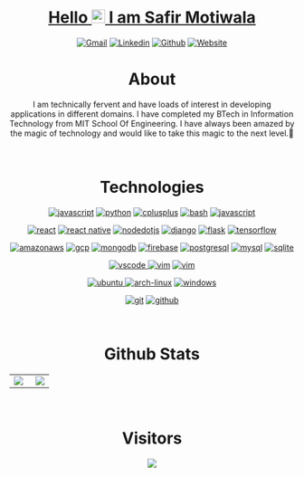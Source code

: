 <div align="center">
<h1 align="center"> <a href="https://safirmotiwala.tech/">Hello <img src="https://github.com/TheDudeThatCode/TheDudeThatCode/blob/master/Assets/Earth.gif" width="24px"> I am Safir Motiwala </a> </h1>

[![Gmail](https://img.shields.io/badge/-Gmail-c14438?style=flat&logo=Gmail&logoColor=white)](mailto:safirmotiwala@gmail.com)
[![Linkedin](https://img.shields.io/badge/-LinkedIn-blue?style=flat&logo=Linkedin&logoColor=white)](https://www.linkedin.com/in/safir72347)
[![Github](https://img.shields.io/badge/-Github-333?style=flat&logo=Github&logoColor=white)](https://github.com/safir72347)
[![Website](https://img.shields.io/badge/-Website-purple?style=flat&logo=firefoxbrowser&logoColor=orange)](https://safirmotiwala.tech)
<!-- [![Instagram](https://img.shields.io/badge/-Instagram-c13584?style=flat&labelColor=c13584&logo=instagram&logoColor=white)](https://www.instagram.com/<userName>/)
[![Spotify](https://img.shields.io/badge/-Spotify-1DB954?style=flat&logo=Spotify&logoColor=white)](https://open.spotify.com/user/<userName>)
[![Kaggle](https://img.shields.io/badge/-Kaggle-20beff?style=flat&logo=Kaggle&logoColor=white)](https://kaggle.com/<userName>)
[![Twitter](https://img.shields.io/badge/-Twitter-1DA1F2?style=flat&logo=Twitter&logoColor=white)](https://twitter.com/<userName>) -->
</div>

<h1 align="center"> About </h1>
<p align="center">
I am technically fervent and have loads of interest in developing applications in different domains. I have completed my BTech in Information Technology from MIT School Of Engineering. I have always been amazed by the magic of technology and would like to take this magic to the next level.🌱
</p>
<br />

<h1 align="center"> Technologies </h1>

<p align="center">
<a href="https://github.com/safir72347"><img src="https://img.shields.io/badge/JavaScript-0066cc.svg?style=for-the-badge&logo=javascript&logoColor=0066cc&labelColor=ffffff" alt="javascript"></a>
<a href="https://github.com/safir72347"><img src="https://img.shields.io/badge/python-FFFF00.svg?style=for-the-badge&logo=python&logoColor=0768a8&labelColor=ffffff" alt="python"></a>
<a href="https://github.com/safir72347"><img src="https://img.shields.io/badge/C++-4B0082.svg?style=for-the-badge&logo=c%2B%2B&logoColor=4B0082&labelColor=ffffff" alt="cplusplus"></a>
<a href="https://github.com/safir72347"><img src="https://img.shields.io/badge/BASH-4a5057.svg?style=for-the-badge&logo=gnu-bash&logoColor=4a5057&labelColor=ffffff" alt="bash"></a>
<a href="https://github.com/safir72347"><img src="https://img.shields.io/badge/PHP-6566ba.svg?style=for-the-badge&logo=php&logoColor=6566ba&labelColor=ffffff" alt="javascript"></a>
</p>

<p align="center">					    
<a href="https://github.com/safir72347"><img src="https://img.shields.io/badge/react-61DAFB.svg?style=for-the-badge&logo=react&logoColor=61DAFB&labelColor=ffffff" alt="react"></a>
<a href="https://github.com/safir72347"><img src="https://img.shields.io/badge/React Native-3aabe8.svg?style=for-the-badge&logo=react&logoColor=3aabe8&labelColor=ffffff" alt="react native"></a>
<a href="https://github.com/safir72347"><img src="https://img.shields.io/badge/nodejs-lightgreen.svg?style=for-the-badge&logo=nodedotjs&logoColor=darkgreen&labelColor=ffffff" alt="nodedotjs"></a>
<a href="https://github.com/safir72347"><img src="https://img.shields.io/badge/django-black.svg?style=for-the-badge&logo=django&logoColor=black&labelColor=ffffff" alt="django"></a>
<a href="https://github.com/safir72347"><img src="https://img.shields.io/badge/flask-47474f.svg?style=for-the-badge&logo=flask&logoColor=black&labelColor=ffffff" alt="flask"></a>
<a href="https://github.com/safir72347"><img src="https://img.shields.io/badge/tensorflow-FF6F00.svg?style=for-the-badge&logo=tensorflow&logoColor=FF6F00&labelColor=ffffff" alt="tensorflow"></a>
</p>

<p align="center">
<a href="https://github.com/safir72347"><img src="https://img.shields.io/badge/AWS-red.svg?style=for-the-badge&logo=amazonaws&logoColor=red&labelColor=ffffff" alt="amazonaws"></a>
<a href="https://github.com/safir72347"><img src="https://img.shields.io/badge/GCP-blue.svg?style=for-the-badge&logo=googlecloud&logoColor=blue&labelColor=ffffff" alt="gcp"></a>
<a href="https://github.com/safir72347"><img src="https://img.shields.io/badge/MongoDB-green.svg?style=for-the-badge&logo=mongodb&logoColor=green&labelColor=ffffff" alt="mongodb"></a>
<a href="https://github.com/safir72347"><img src="https://img.shields.io/badge/Firebase-yellow.svg?style=for-the-badge&logo=firebase&logoColor=yellow&labelColor=ffffff" alt="firebase"></a>
<a href="https://github.com/safir72347"><img src="https://img.shields.io/badge/postgresql-6566ba.svg?style=for-the-badge&logo=postgresql&logoColor=6566ba&labelColor=ffffff" alt="postgresql"></a>
<a href="https://github.com/safir72347"><img src="https://img.shields.io/badge/mysql-3aabe8.svg?style=for-the-badge&logo=mysql&logoColor=3aabe8&labelColor=ffffff" alt="mysql"></a>
<a href="https://github.com/safir72347"><img src="https://img.shields.io/badge/sqlite-1daede.svg?style=for-the-badge&logo=sqlite&logoColor=1daede&labelColor=ffffff" alt="sqlite"></a>
</p>

<p align="center">
<a href="https://github.com/safir72347">
<img src="https://img.shields.io/badge/vscode-blue.svg?style=for-the-badge&logo=visual-studio-code&labelColor=ffffff&logoColor=blue" alt="vscode">
</a>
<a href="https://github.com/safir72347"><img src="https://img.shields.io/badge/vim-darkgreen.svg?style=for-the-badge&logo=vim&logoColor=darkgreen&labelColor=ffffff" alt="vim"></a>
<a href="https://github.com/safir72347"><img src="https://img.shields.io/badge/nano-purple.svg?style=for-the-badge&logo=nano&logoColor=purple&labelColor=ffffff" alt="vim"></a>
</p>

<p align="center">
<a href="https://github.com/safir72347">
<img src="https://img.shields.io/badge/ubuntu-f7873b.svg?style=for-the-badge&logo=ubuntu&labelColor=ffffff&logoColor=f7873b" alt="ubuntu">
</a>
<a href="https://github.com/safir72347"><img src="https://img.shields.io/badge/arch-0066cc.svg?style=for-the-badge&logo=arch-linux&logoColor=0066cc&labelColor=ffffff" alt="arch-linux"></a>
<a href="https://github.com/safir72347"><img src="https://img.shields.io/badge/windows-3795fa.svg?style=for-the-badge&logo=windows&logoColor=3795fa&labelColor=ffffff" alt="windows"></a>
</p>

<p align="center">
<a href="https://github.com/safir72347"><img src="https://img.shields.io/badge/git-F05032.svg?style=for-the-badge&logo=git&logoColor=F05032&labelColor=ffffff" alt="git"></a>
<a href="https://github.com/safir72347"><img src="https://img.shields.io/badge/github-black.svg?style=for-the-badge&logo=github&logoColor=black&labelColor=ffffff" alt="github"></a>

</p>
<br />

<h1 align="center"> Github Stats </h1>

<table width="100%"  border="0" cellpadding="0" cellspacing="0">
  <tr>
    <td align="center">
      <img align="left" src="https://github-readme-stats.vercel.app/api?username=safir72347&show_icons=true&theme=tokyonight&count_private=true" />
    </td>
    <td align="center">
      <img align="right" src="https://github-readme-stats.vercel.app/api/top-langs/?username=safir72347&layout=compact&count_private=true&theme=tokyonight&show_icons=true" />

    

  </tr>
</table>
<br />


  <h1 align="center"> Visitors </h1>
  <p align="center"> 
  <img src="https://profile-counter.glitch.me/safir72347/count.svg" />
</p>

<!--
**safir72347/safir72347** is a ✨ _special_ ✨ repository because its `README.md` (this file) appears on your GitHub profile.

Here are some ideas to get you started:

- 🔭 I’m currently working on ...
- 🌱 I’m currently learning ...
- 👯 I’m looking to collaborate on ...
- 🤔 I’m looking for help with ...
- 💬 Ask me about ...
- 📫 How to reach me: ...
- 😄 Pronouns: ...
- ⚡ Fun fact: ...
-->
